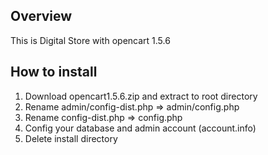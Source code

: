 ## Overview
This is Digital Store with opencart 1.5.6
## How to install
1. Download opencart1.5.6.zip and extract to root directory
2. Rename admin/config-dist.php => admin/config.php
3. Rename config-dist.php => config.php
4. Config your database and admin account (account.info)
5. Delete install directory